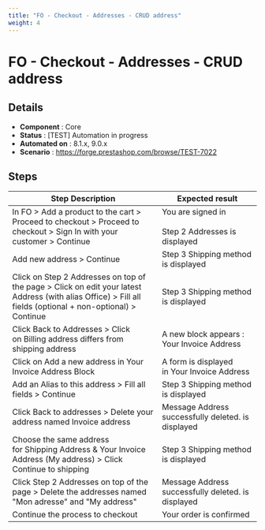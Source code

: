 ```yaml
---
title: "FO - Checkout - Addresses - CRUD address"
weight: 4
---
```


# FO - Checkout - Addresses - CRUD address
## Details
* **Component** : Core
* **Status** : [TEST] Automation in progress
* **Automated on** : 8.1.x, 9.0.x
* **Scenario** : https://forge.prestashop.com/browse/TEST-7022

## Steps
| Step Description | Expected result |
| ----- | ----- |
| In FO > Add a product to the cart > Proceed to checkout > Proceed to checkout > Sign In with your customer > Continue | You are signed in<br><br>Step 2 Addresses is displayed |
| Add new address > Continue | Step 3 Shipping method is displayed |
| Click on Step 2 Addresses on top of the page > Click on edit your latest Address (with alias Office) > Fill all fields (optional + non-optional) > Continue | Step 3 Shipping method is displayed |
| Click Back to Addresses > Click on Billing address differs from shipping address | A new block appears : Your Invoice Address |
| Click on Add a new address in Your Invoice Address Block | A form is displayed in Your Invoice Address |
| Add an Alias to this address > Fill all fields > Continue | Step 3 Shipping method is displayed |
| Click Back to addresses > Delete your address named Invoice address | Message Address successfully deleted. is displayed |
| Choose the same address for Shipping Address & Your Invoice Address (My address) > Click Continue to shipping | Step 3 Shipping method is displayed |
| Click Step 2 Addresses on top of the page > Delete the addresses named "Mon adresse" and "My address" | Message Address successfully deleted. is displayed |
| Continue the process to checkout | Your order is confirmed |
